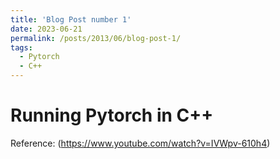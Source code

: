 ```yaml
---
title: 'Blog Post number 1'
date: 2023-06-21
permalink: /posts/2013/06/blog-post-1/
tags:
  - Pytorch
  - C++
---
```


Running Pytorch in C++
======
Reference:
(https://www.youtube.com/watch?v=IVWpv-610h4)

